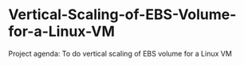 # Vertical-Scaling-of-EBS-Volume-for-a-Linux-VM
Project agenda: To do vertical scaling of EBS volume for a Linux VM 
